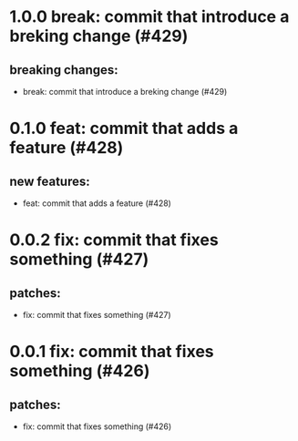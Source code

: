 # 1.0.0 break: commit that introduce a breking change (#429)

## breaking changes:
* break: commit that introduce a breking change (#429)

# 0.1.0 feat: commit that adds a feature (#428)

## new features:
* feat: commit that adds a feature (#428)

# 0.0.2 fix: commit that fixes something (#427)

## patches:
* fix: commit that fixes something (#427)

# 0.0.1 fix: commit that fixes something (#426)

## patches:
* fix: commit that fixes something (#426)

